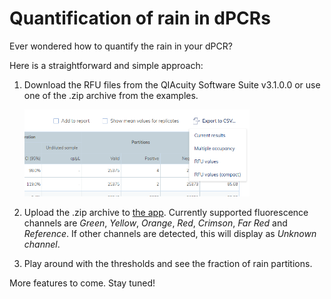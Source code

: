 # Quantification of rain in dPCRs

Ever wondered how to quantify the rain in your dPCR?

Here is a straightforward and simple approach:

1. Download the RFU files from the QIAcuity Software Suite v3.1.0.0 or use one of the .zip archive from the examples.
   
   <img src="README_images\RFU_download.PNG" width="75%"/>

2. Upload the .zip archive to [the app](https://thundert.shinyapps.io/dpcr-rain-quant/). Currently supported fluorescence channels are *Green*, *Yellow*, *Orange*, *Red*, *Crimson*, *Far Red* and *Reference*. If other channels are detected, this will display as *Unknown channel*.
   
3. Play around with the thresholds and see the fraction of rain partitions.


More features to come. Stay tuned!



